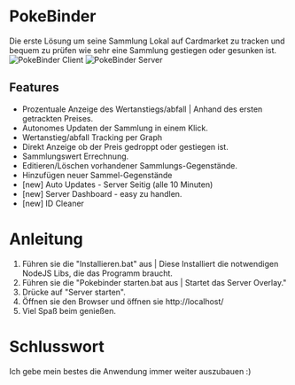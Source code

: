 # PokeBinder
 Die erste Lösung um seine Sammlung Lokal auf Cardmarket zu tracken und bequem zu prüfen wie sehr eine Sammlung gestiegen oder gesunken ist.
 ![PokeBinder Client](https://i.imgur.com/yUtpmCp.png)
 ![PokeBinder Server](https://i.imgur.com/nGLsyXN.png)
## Features
* Prozentuale Anzeige des Wertanstiegs/abfall | Anhand des ersten getrackten Preises.
* Autonomes Updaten der Sammlung in einem Klick.
* Wertanstieg/abfall Tracking per Graph
* Direkt Anzeige ob der Preis gedroppt oder gestiegen ist.
* Sammlungswert Errechnung.
* Editieren/Löschen vorhandener Sammlungs-Gegenstände.
* Hinzufügen neuer Sammel-Gegenstände
* [new] Auto Updates - Server Seitig (alle 10 Minuten)
* [new] Server Dashboard - easy zu handlen.
* [new] ID Cleaner 

# Anleitung
1. Führen sie die "Installieren.bat" aus | Diese Installiert die notwendigen NodeJS Libs, die das Programm braucht.
2. Führen sie die "Pokebinder starten.bat aus | Startet das Server Overlay."
3. Drücke auf "Server starten".
4. Öffnen sie den Browser und öffnen sie http://localhost/
5. Viel Spaß beim genießen.

# Schlusswort
Ich gebe mein bestes die Anwendung immer weiter auszubauen :)





